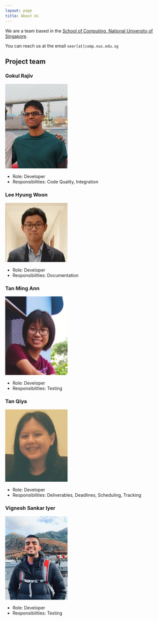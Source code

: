 ```yaml
---
layout: page
title: About Us
---
```


We are a team based in the [School of Computing, National University of Singapore](http://www.comp.nus.edu.sg).

You can reach us at the email `seer[at]comp.nus.edu.sg`

## Project team

### Gokul Rajiv

<img src="images/gok99.png" width="200px">

* Role: Developer
* Responsibilities: Code Quality, Integration

### Lee Hyung Woon

<img src="images/lhw-1.png" width="200px">

* Role: Developer
* Responsibilities: Documentation

### Tan Ming Ann

<img src="images/skythefire.png" width="200px">

* Role: Developer
* Responsibilities: Testing

### Tan Qiya

<img src="images/tanqiya.png" width="200px">

* Role: Developer
* Responsibilities: Deliverables, Deadlines, Scheduling, Tracking

### Vignesh Sankar Iyer

<img src="images/vigneshsankariyer1234567890.png" width="200px">

* Role: Developer
* Responsibilities: Testing
